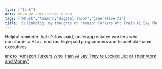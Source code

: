 ```yaml
---
type: ["link"]
date: 2024-02-29T11:35:41-05:00
tags: ["MTurk","Amazon","digital labor","generative AI"]
title: "🔗 linkblog: my thoughts on 'Amazon Turkers Who Train AI Say They’re Locked Out of Their Work and Money'"
---
```

Helpful reminder that it's low-paid, underappreciated workers who contribute to AI as much as high-paid programmers and household-name executives.

[link to "Amazon Turkers Who Train AI Say They’re Locked Out of Their Work and Money"](https://www.404media.co/amazon-turkers-who-train-ai-say-theyre-locked-out-of-their-work-and-money/)

